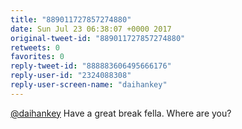 ```yaml
---
title: "889011727857274880"
date: Sun Jul 23 06:38:07 +0000 2017
original-tweet-id: "889011727857274880"
retweets: 0
favorites: 0
reply-tweet-id: "888883606495666176"
reply-user-id: "2324088308"
reply-user-screen-name: "daihankey"
---
```

<a href="https://twitter.com/daihankey">@daihankey</a> Have a great break fella. Where are you?
